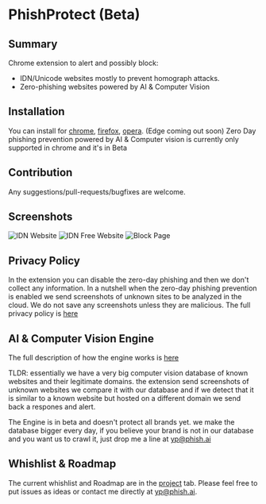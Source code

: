 # PhishProtect (Beta)
## Summary
Chrome extension to alert and possibly block:
 * IDN/Unicode websites mostly to prevent homograph attacks.
 * Zero-phishing websites powered by AI & Computer Vision


## Installation
You can install for [chrome](https://chrome.google.com/webstore/detail/phishai-idn-protect/mikecfgnmakjomepfcghpbhfamjbjhid), [firefox](https://addons.mozilla.org/en-US/firefox/addon/phish-ai-idn-protect/?src=search), [opera](https://addons.opera.com/en/extensions/details/phishai-idn-protect/). (Edge coming out soon)
Zero Day phishing prevention powered by AI & Computer vision is currently only supported in chrome and it's in Beta

## Contribution
Any suggestions/pull-requests/bugfixes are welcome.

## Screenshots
![IDN Website](https://github.com/phishai/idn-protect-chrome/blob/master/imgs/screenshot1.png "IDN website")
![IDN Free Website](https://github.com/phishai/idn-protect-chrome/blob/master/imgs/screenshot3.png "IDN Free website")
![Block Page](https://github.com/phishai/idn-protect-chrome/blob/master/imgs/screenshot2.png "Block page")

## Privacy Policy
In the extension you can disable the zero-day phishing and then we don't collect any information.
In a nutshell when the zero-day phishing prevention is enabled we send screenshots of unknown sites to be analyzed in the cloud. We do not save any screenshots unless they are malicious.
The full privacy policy is [here](https://www.phish.ai/phish-ai-privacy-policy/)

## AI & Computer Vision Engine
The full description of how the engine works is [here](https://www.phish.ai/product/)

TLDR: essentially we have a very big computer vision database of known websites and their legitimate domains.
the extension send screenshots of unknown websites we compare it with our database and if we detect that it is similar to a known website but hosted on a different domain we send back a respones and alert.

The Engine is in beta and doesn't protect all brands yet. we make the database bigger every day, if you believe your brand is not in our database and you want us to crawl it, just drop me a line at yp@phish.ai 

## Whishlist & Roadmap
The current whishlist and Roadmap are in the [project](https://github.com/phishai/idn-protect-chrome/projects/1) tab.
Please feel free to put issues as ideas or contact me directly at yp@phish.ai.
